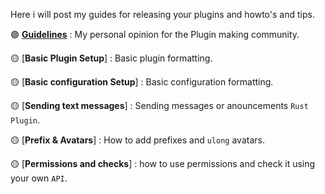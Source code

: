 Here i will post my guides for releasing your plugins and howto's and tips.




:purple_circle: [**Guidelines**](https://github.com/KrunghCrow/Plugin-Guidelines/blob/main/Guidelines.md) : My personal opinion for the Plugin making community.

:yellow_circle: [**Basic Plugin Setup**] : Basic plugin formatting.

:yellow_circle: [**Basic configuration Setup**] : Basic configuration formatting.

:yellow_circle: [**Sending text messages**] : Sending messages or anouncements `Rust Plugin`.

:yellow_circle: [**Prefix & Avatars**] : How to add prefixes and `ulong` avatars.

:yellow_circle: [**Permissions and checks**] : how to use permissions and check it using your own `API`.
